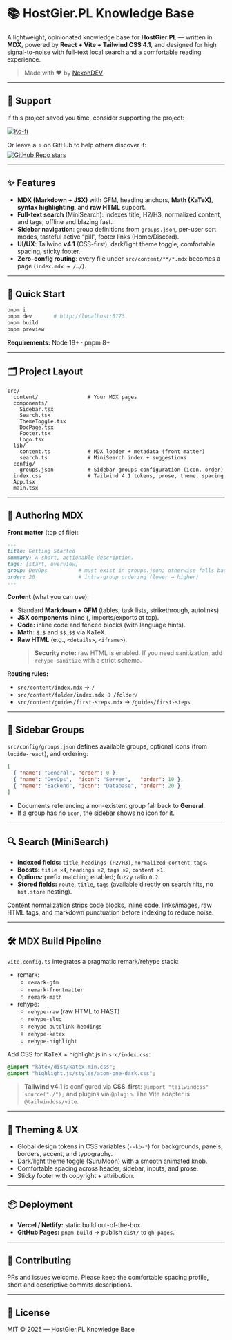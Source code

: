 # 📚 HostGier.PL Knowledge Base

A lightweight, opinionated knowledge base for **HostGier.PL** — written in **MDX**, powered by **React + Vite + Tailwind CSS 4.1**, and designed for high signal-to-noise with full-text local search and a comfortable reading experience.

> Made with ❤️ by [NexonDEV](https://nexondev.pl)

---

## 💖 Support

If this project saved you time, consider supporting the project:

[![Ko-fi](https://ko-fi.com/img/githubbutton_sm.svg)](https://ko-fi.com/nexondev)

Or leave a ⭐ on GitHub to help others discover it:  
[![GitHub Repo stars](https://img.shields.io/github/stars/nexondev/hg-knowledge-base?style=social)](https://github.com/nexondev/hg-knowledge-base)

---

## ✨ Features

- **MDX (Markdown + JSX)** with GFM, heading anchors, **Math (KaTeX)**, **syntax highlighting**, and **raw HTML** support.
- **Full-text search** (MiniSearch): indexes title, H2/H3, normalized content, and tags; offline and blazing fast.
- **Sidebar navigation**: group definitions from `groups.json`, per-user sort modes, tasteful active “pill”, footer links (Home/Discord).
- **UI/UX**: Tailwind **v4.1** (CSS-first), dark/light theme toggle, comfortable spacing, sticky footer.
- **Zero-config routing**: every file under `src/content/**/*.mdx` becomes a page (`index.mdx → /…/`).

---

## 🚀 Quick Start

```bash
pnpm i
pnpm dev       # http://localhost:5173
pnpm build
pnpm preview
```

**Requirements:** Node 18+ · pnpm 8+

---

## 🗂️ Project Layout

```text
src/
  content/                # Your MDX pages
  components/
    Sidebar.tsx
    Search.tsx
    ThemeToggle.tsx
    DocPage.tsx
    Footer.tsx
    Logo.tsx
  lib/
    content.ts            # MDX loader + metadata (front matter)
    search.ts             # MiniSearch index + suggestions
  config/
    groups.json           # Sidebar groups configuration (icon, order)
  index.css               # Tailwind 4.1 tokens, prose, theme, spacing
  App.tsx
  main.tsx
```

---

## 🧩 Authoring MDX

**Front matter** (top of file):

```md
---
title: Getting Started
summary: A short, actionable description.
tags: [start, overview]
group: DevOps          # must exist in groups.json; otherwise falls back to "General"
order: 20              # intra-group ordering (lower → higher)
---
```

**Content** (what you can use):

- Standard **Markdown + GFM** (tables, task lists, strikethrough, autolinks).
- **JSX components** inline (<Component prop="x" />, imports/exports at top).
- **Code:** inline code and fenced blocks (with language hints).
- **Math:** `$…$` and `$$…$$` via KaTeX.
- **Raw HTML** (e.g., `<details>`, `<iframe>`).
    > **Security note:** raw HTML is enabled. If you need sanitization, add `rehype-sanitize` with a strict schema.

**Routing rules:**

- `src/content/index.mdx` → `/`
- `src/content/folder/index.mdx` → `/folder/`
- `src/content/guides/first-steps.mdx` → `/guides/first-steps`
    
---

## 🧭 Sidebar Groups

`src/config/groups.json` defines available groups, optional icons (from `lucide-react`), and ordering:
```json
[
  { "name": "General", "order": 0 },
  { "name": "DevOps",  "icon": "Server",   "order": 10 },
  { "name": "Backend", "icon": "Database", "order": 20 }
]
```
- Documents referencing a non-existent group fall back to **General**.
- If a group has no `icon`, the sidebar shows no icon for it.

---

## 🔍 Search (MiniSearch)

- **Indexed fields:** `title`, `headings (H2/H3)`, `normalized content`, `tags`.
- **Boosts:** `title ×4`, `headings ×2`, `tags ×2`, `content ×1`.
- **Options:** prefix matching enabled; fuzzy ratio `0.2`.
- **Stored fields:** `route`, `title`, `tags` (available directly on search hits, no `hit.store` nesting).

Content normalization strips code blocks, inline code, links/images, raw HTML tags, and markdown punctuation before indexing to reduce noise.

---

## 🛠️ MDX Build Pipeline

`vite.config.ts` integrates a pragmatic remark/rehype stack:
- remark:
    - `remark-gfm`
    - `remark-frontmatter`
    - `remark-math`
- rehype: 
    - `rehype-raw` (raw HTML to HAST) 
    - `rehype-slug` 
    - `rehype-autolink-headings` 
    - `rehype-katex` 
    - `rehype-highlight`

Add CSS for KaTeX + highlight.js in `src/index.css`:
```css
@import "katex/dist/katex.min.css";
@import "highlight.js/styles/atom-one-dark.css";
```
> **Tailwind v4.1** is configured via **CSS-first**: `@import "tailwindcss" source("./");` and plugins via `@plugin`. The Vite adapter is `@tailwindcss/vite`.

---

## 🎨 Theming & UX

- Global design tokens in CSS variables (`--kb-*`) for backgrounds, panels, borders, accent, and typography.
- Dark/light theme toggle (Sun/Moon) with a smooth animated knob.
- Comfortable spacing across header, sidebar, inputs, and prose.
- Sticky footer with copyright + attribution.

---

## 📦 Deployment

- **Vercel / Netlify:** static build out-of-the-box.
- **GitHub Pages:** `pnpm build` → publish `dist/` to `gh-pages`.

---

## 🤝 Contributing

PRs and issues welcome. Please keep the comfortable spacing profile, short and descriptive commits descriptions.

---

## 📝 License

MIT © 2025 — HostGier.PL Knowledge Base
